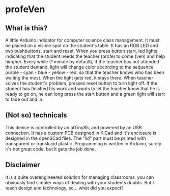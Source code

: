 # profeVen
## What is this?
A little Arduino indicator for computer science class management. It must be placed on a visible spot on the student's table. It has an RGB LED and two pushbuttons, start and reset. When you press button start, led lights, indicating that the student needs the teacher (profe) to come (ven) and help him/her. Every while (1 minute by default), if the teacher has not attended the student demand, light will change color according to the sequence purple - cyan - blue - yellow - red, so that the teacher knows who has been waiting the most. When the light gets red, it stays there. When teacher solves the student's problem, presses reset button to turn light off. If the student has finished his work and wants to let the teacher know that he is ready to go on, he can long press the start button and a green light will start to fade out and in.
## (Not so) technicals
This device is controlled by an atTiny85, and powered by an USB connection. It has a custom PCB designed in KiCad and it's enclosure is designed in the openSCad files. The "lid" part must be printed with transparent or translucid plastic.
Programming is written in Arduino, surely it's not great code, but it gets the job done.
## Disclaimer
It is a quite overengineered solution for managing classrooms, you can obviously find simpler ways of dealing with your students doubts. But I teach design and technology, so... what did you expect?
